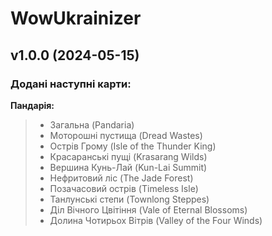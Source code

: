 # WowUkrainizer

## v1.0.0 (2024-05-15)

### Додані наступні карти:
**Пандарія:** 
> * Загальна (Pandaria)
> * Моторошні пустища (Dread Wastes)
> * Острів Грому (Isle of the Thunder King)
> * Красаранські пущі (Krasarang Wilds)
> * Вершина Кунь-Лай (Kun-Lai Summit)
> * Нефритовий ліс (The Jade Forest)
> * Позачасовий острів (Timeless Isle)
> * Танлунські степи (Townlong Steppes)
> * Діл Вічного Цвітіння (Vale of Eternal Blossoms)
> * Долина Чотирьох Вітрів (Valley of the Four Winds)